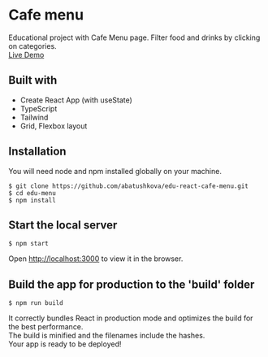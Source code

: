 # Cafe menu
Educational project with Cafe Menu page. Filter food and drinks by clicking on categories.  
[Live Demo](https://abatushkova.github.io/edu-react-cafe-menu/)

## Built with
- Create React App (with useState)
- TypeScript
- Tailwind
- Grid, Flexbox layout

## Installation
You will need node and npm installed globally on your machine.
```
$ git clone https://github.com/abatushkova/edu-react-cafe-menu.git
$ cd edu-menu
$ npm install
```

## Start the local server
```
$ npm start
```
Open [http://localhost:3000](http://localhost:3000) to view it in the browser.

## Build the app for production to the 'build' folder
```
$ npm run build
```
It correctly bundles React in production mode and optimizes the build for the best performance.  
The build is minified and the filenames include the hashes.  
Your app is ready to be deployed!
